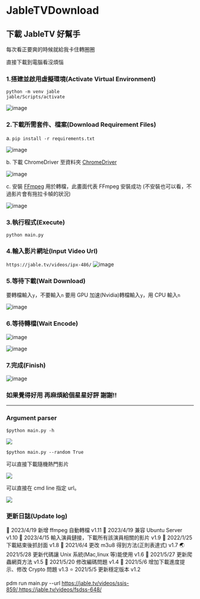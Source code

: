 # JableTVDownload

## 下載 JableTV 好幫手

每次看正要爽的時候就給我卡住轉圈圈

直接下載到電腦看沒煩惱

### 1.搭建並啟用虛擬環境(Activate Virtual Environment)

```
python -m venv jable
jable/Scripts/activate
```

![image](https://github.com/hcjohn463/JableDownload/blob/main/img/createVenv.PNG)

### 2.下載所需套件、檔案(Download Requirement Files)

a.
`pip install -r requirements.txt`

![image](https://github.com/hcjohn463/JableDownload/blob/main/img/requirements.PNG)

b.
下載 ChromeDriver 至資料夾 [ChromeDriver]

![image](https://github.com/hcjohn463/JableDownload/blob/main/img/chromeDriver.PNG)

c.
安裝 [FFmpeg] 用於轉檔，此畫面代表 FFmpeg 安裝成功 (不安裝也可以看，不過影片會有拖拉卡幀的狀況)

![image](https://github.com/hcjohn463/JableDownload/blob/main/img/ffmpeg.png)

### 3.執行程式(Execute)

`python main.py`

### 4.輸入影片網址(Input Video Url)

`https://jable.tv/videos/ipx-486/`
![image](https://github.com/hcjohn463/JableDownload/blob/main/img/download2.PNG)

### 5.等待下載(Wait Download)

要轉檔輸入`y`，不要輸入`n`
要用 GPU 加速(Nvidia)轉檔輸入`y`，用 CPU 輸入`n`

![image](https://github.com/hcjohn463/JableDownload/blob/main/img/download.PNG)

### 6.等待轉檔(Wait Encode)

![image](https://github.com/hcjohn463/JableDownload/blob/main/img/encoding.png)

![image](https://github.com/hcjohn463/JableDownload/blob/main/img/encoded.png)

### 7.完成(Finish)

![image](https://github.com/hcjohn463/JableDownload/blob/main/img/demo2.png)

### 如果覺得好用 再麻煩給個星星好評 謝謝!!

---

[ChromeDriver]: https://chromedriver.chromium.org/downloads
[FFmpeg]: https://www.ffmpeg.org/

### Argument parser

`$python main.py -h`

![](https://i.imgur.com/qgyS5sf.png)

`$python main.py --random True`

可以直接下載隨機熱門影片

![](https://i.imgur.com/dSsdB7Y.png)

可以直接在 cmd line 指定 url。

![](https://i.imgur.com/DKFrD7T.png)

### 更新日誌(Update log)

🦕 2023/4/19 新增 ffmpeg 自動轉檔 v1.11
🏹 2023/4/19 兼容 Ubuntu Server v1.10
🦅 2023/4/15 輸入演員鏈接，下載所有該演員相關的影片 v1.9
🚗 2022/1/25 下載結束後抓封面 v1.8
🐶 2021/6/4 更改 m3u8 得到方法(正則表達式) v1.7
🌏 2021/5/28 更新代碼讓 Unix 系統(Mac,linux 等)能使用 v1.6
🍎 2021/5/27 更新爬蟲網頁方法 v1.5
🌳 2021/5/20 修改編碼問題 v1.4
🌈 2021/5/6 增加下載進度提示、修改 Crypto 問題 v1.3
⭐ 2021/5/5 更新穩定版本 v1.2


pdm run main.py --url https://jable.tv/videos/ssis-859/,https://jable.tv/videos/fsdss-648/
